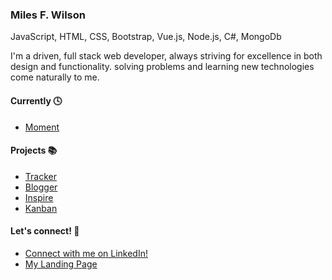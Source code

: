 <div class="">
<h3>Miles F. Wilson</h3>
<span>JavaScript, HTML, CSS, Bootstrap, Vue.js, Node.js, C#, MongoDb</span>
<p> 
I'm a driven, full stack web developer, always striving for excellence in both design and functionality. solving problems and learning new technologies come naturally to me. 
</p>
<h4>
Currently 🕓
 </h4>
 <ul>
 <li><a href="https://moment-capstone.herokuapp.com">Moment</a></li>
  </ul>
 <h4>
Projects 📚  
 </h4>
 <ul>
 <li><a href="https://github.com/milesfwilson/bugtracker">Tracker</a></li>
 <li><a href="https://github.com/milesfwilson/vue-blogger">Blogger</a></li>
 <li><a href="https://milesfwilson.github.io/inspire/">Inspire</a></li>
 <li><a href="https://kanadabandana.herokuapp.com">Kanban</a></li>
  
  </ul>
  
  <h4>Let's connect! 📱  </h4>
<ul>
 <li><a href="https://www.linkedin.com/in/milesfwilson/">Connect with me on LinkedIn!</a></li>
 <li><a href="https://milesfwilson.github.io/">My Landing Page</a></li>
</ul>
</div>
<!--
**milesfwilson/milesfwilson** is a ✨ _special_ ✨ repository because its `README.md` (this file) appears on your GitHub profile.

Here are some ideas to get you started:

- 🔭 I’m currently working on ...
- 🌱 I’m currently learning ...
- 👯 I’m looking to collaborate on ...
- 🤔 I’m looking for help with ...
- 💬 Ask me about ...
- 📫 How to reach me: ...
- 😄 Pronouns: ...
- ⚡ Fun fact: ...
-->
